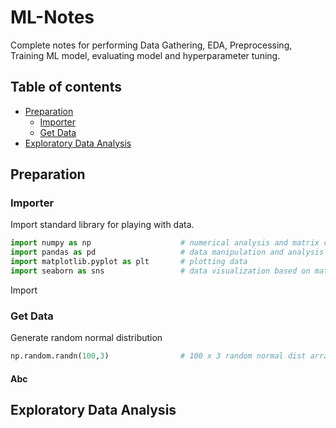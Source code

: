 # ML-Notes
Complete notes for performing Data Gathering, EDA, Preprocessing, Training ML model, evaluating model and hyperparameter tuning.
## Table of contents
- [Preparation](#Preparation)
	- [Importer](#Importer)
	- [Get Data](#Get-Data)
- [Exploratory Data Analysis](#Exploratory-Data-Analysis)


## Preparation
### Importer
Import standard library for playing with data.
```python
import numpy as np                    # numerical analysis and matrix computation 
import pandas as pd                   # data manipulation and analysis on tabular data
import matplotlib.pyplot as plt       # plotting data
import seaborn as sns                 # data visualization based on matplotlib
```
Import 
### Get Data
Generate random normal distribution
```python
np.random.randn(100,3)                # 100 x 3 random normal dist array
```

#### Abc
## Exploratory Data Analysis

<!--stackedit_data:
eyJoaXN0b3J5IjpbLTcwODIwNTU2MCwxOTI5MjIzMzQ2LDE3OD
E2OTk1MjQsODc4MTE0MzI5LC0xODQwMzM2OTcsMTYwODg2Mzg2
OSwxMzY1NjQxNTY5LDEzMDk2MzYwMTEsLTIwODkwMTA0NzIsMT
I3ODA2NDYxOF19
-->